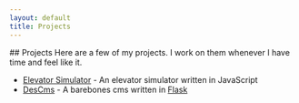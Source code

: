 ```yaml
---
layout: default
title: Projects
---
```

<section>
## Projects
Here are a few of my projects. I work on them whenever I have time and feel like it.

- [Elevator Simulator](/projects/elevsim.html) - An elevator simulator written in JavaScript
- [DesCms](http://github.com/deslee/descms) - A barebones cms written in [Flask](http://flask.pocoo.org/)

</section>